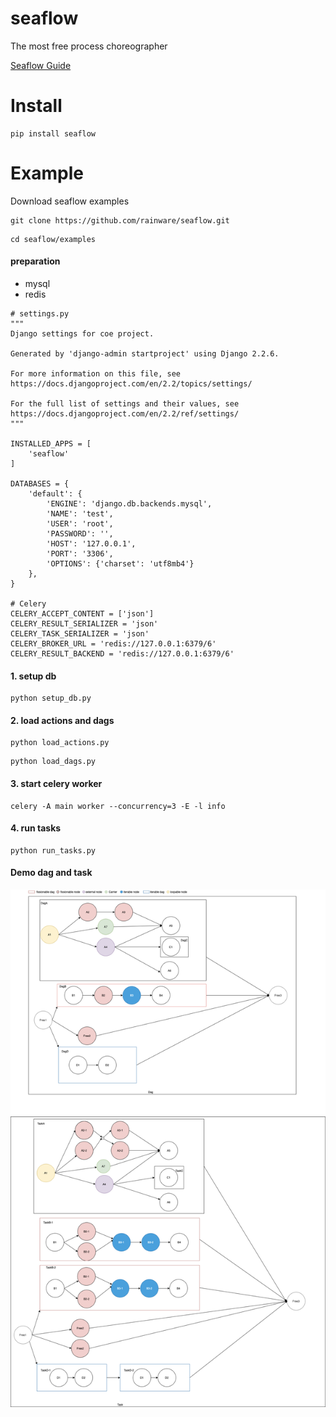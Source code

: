 # seaflow
The most free process choreographer

<a href="https://rainware.github.io/blogs/project%20documents/2022/07/22/seaflow-guide.html">Seaflow Guide</a>

# Install
```language=bash
pip install seaflow
```

# Example

Download seaflow examples
```language=bash
git clone https://github.com/rainware/seaflow.git
```
```language=bash
cd seaflow/examples
```

#### preparation

* mysql
* redis

```language=python
# settings.py
"""
Django settings for coe project.

Generated by 'django-admin startproject' using Django 2.2.6.

For more information on this file, see
https://docs.djangoproject.com/en/2.2/topics/settings/

For the full list of settings and their values, see
https://docs.djangoproject.com/en/2.2/ref/settings/
"""

INSTALLED_APPS = [
    'seaflow'
]

DATABASES = {
    'default': {
        'ENGINE': 'django.db.backends.mysql',
        'NAME': 'test',
        'USER': 'root',
        'PASSWORD': '',
        'HOST': '127.0.0.1',
        'PORT': '3306',
        'OPTIONS': {'charset': 'utf8mb4'}
    },
}

# Celery
CELERY_ACCEPT_CONTENT = ['json']
CELERY_RESULT_SERIALIZER = 'json'
CELERY_TASK_SERIALIZER = 'json'
CELERY_BROKER_URL = 'redis://127.0.0.1:6379/6'
CELERY_RESULT_BACKEND = 'redis://127.0.0.1:6379/6'
```

#### 1. setup db
```language=bash
python setup_db.py
```

#### 2. load actions and dags
```language=bash
python load_actions.py
```
```language=bash
python load_dags.py
```

#### 3. start celery worker
```language=bash
celery -A main worker --concurrency=3 -E -l info
```

#### 4. run tasks
```
python run_tasks.py
```

#### Demo dag and task
<img alt="README-f0076196.png" src="assets/README-f0076196.png" width="" height="" >
